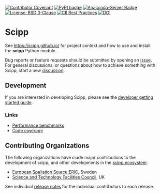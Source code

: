 [![Contributor Covenant](https://img.shields.io/badge/Contributor%20Covenant-2.1-4baaaa.svg)](CODE_OF_CONDUCT.md)
[![PyPI badge](https://img.shields.io/pypi/v/scipp.svg)](https://pypi.python.org/pypi/scipp)
[![Anaconda-Server Badge](https://anaconda.org/scipp/scipp/badges/version.svg)](https://anaconda.org/scipp/scipp)
[![License: BSD 3-Clause](https://img.shields.io/badge/License-BSD%203--Clause-blue.svg)](LICENSE)
[![CII Best Practices](https://bestpractices.coreinfrastructure.org/projects/4019/badge)](https://bestpractices.coreinfrastructure.org/projects/4019)
[![DOI](https://zenodo.org/badge/147631466.svg)](https://zenodo.org/badge/latestdoi/147631466)

# Scipp

See https://scipp.github.io/ for project context and how to use and install the **scipp** Python module.

Bug reports or feature requests should be submitted by opening an [issue](https://github.com/scipp/scipp/issues).
For general discussions, or questions about how to achieve something with Scipp, start a new [discussion](https://github.com/scipp/scipp/discussions).

## Development

If you are interested in developing Scipp, please see the [developer getting started guide](https://scipp.github.io/reference/developer/getting-started.html).

### Links

- [Performance benchmarks](https://scipp.github.io/scipp-benchmarks/)
- [Code coverage](https://scipp.github.io/scipp-coverage/)

## Contributing Organizations

The following organizations have made major contributions to the development of scipp, and other developments in the [scipp ecosystem](../../../):

* [European Spallation Source ERIC](https://europeanspallationsource.se/), Sweden
* [Science and Technology Facilities Council](https://www.ukri.org/councils/stfc/), UK

See individual [release notes](https://scipp.github.io/about/release-notes.html) for the individual contributors to each release.
